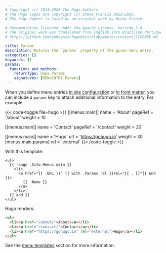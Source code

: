 ```yaml
---
# Copyright (c) 2013–2025 The Hugo Authors.
# The Hugo logos are copyright (c) Steve Francia 2013–2025.
# The Hugo Gopher is based on an original work by Renée French.

# Documentation licensed under the Apache License, Version 2.0.
# The original work was translated from English into Brazilian Portuguese.
# https://github.com/gohugoio/hugoDocs/blob/master/content/LICENSE.md

title: Params
description: Returns the `params` property of the given menu entry.
categories: []
keywords: []
params:
  functions_and_methods:
    returnType: maps.Params
    signatures: [MENUENTRY.Params]
---
```


When you define menu entries [in site configuration] or [in front matter], you can include a `params` key to attach additional information to the entry. For example:

{{< code-toggle file=hugo >}}
[[menus.main]]
name = 'About'
pageRef = '/about'
weight = 10

[[menus.main]]
name = 'Contact'
pageRef = '/contact'
weight = 20

[[menus.main]]
name = 'Hugo'
url = 'https://gohugo.io'
weight = 30
[menus.main.params]
  rel = 'external'
{{< /code-toggle >}}

With this template:

```go-html-template
<ul>
  {{ range .Site.Menus.main }}
    <li>
      <a href="{{ .URL }}" {{ with .Params.rel }}rel="{{ . }}"{{ end }}>
        {{ .Name }}
      </a>
    </li>
  {{ end }}
</ul>
```

Hugo renders:

```html
<ul>
  <li><a href="/about/">About</a></li>
  <li><a href="/contact/">Contact</a></li>
  <li><a href="https://gohugo.io" rel="external">Hugo</a></li>
</ul>
```

See the [menu templates] section for more information.

[menu templates]: /templates/menu/#menu-entry-parameters
[in front matter]: /content-management/menus/#define-in-front-matter
[in site configuration]: /content-management/menus/
